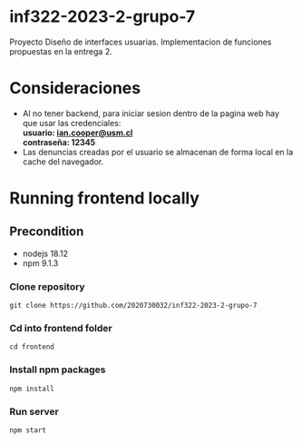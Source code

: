 # inf322-2023-2-grupo-7
Proyecto Diseño de interfaces usuarias. Implementacion de funciones propuestas en la entrega 2.

# Consideraciones
- Al no tener backend, para iniciar sesion dentro de la pagina web hay que usar las credenciales: <br>
**usuario: ian.cooper@usm.cl** <br> **contraseña: 12345**
- Las denuncias creadas por el usuario se almacenan de forma local en la cache del navegador.


# Running frontend locally

## Precondition
- nodejs 18.12
- npm 9.1.3

### Clone repository
```
git clone https://github.com/2020730032/inf322-2023-2-grupo-7
```

### Cd into frontend folder
```
cd frontend
```

### Install npm packages
```
npm install
```

### Run server
```
npm start
```
